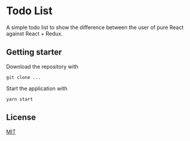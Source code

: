 # Todo List

A simple todo list to show the difference between the user of pure React against React + Redux.

## Getting starter
Download the repository with
```
git clone ...
```

Start the application with
```
yarn start
```

## License

[MIT](LICENSE)
